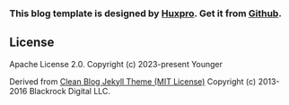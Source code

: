 ### This blog template is designed by [Huxpro](https://huangxuan.me). Get it from [Github](https://github.com/Huxpro/huxpro.github.io).


License
-------

Apache License 2.0.
Copyright (c) 2023-present Younger

Derived from [Clean Blog Jekyll Theme (MIT License)](https://github.com/BlackrockDigital/startbootstrap-clean-blog-jekyll/)
Copyright (c) 2013-2016 Blackrock Digital LLC.
